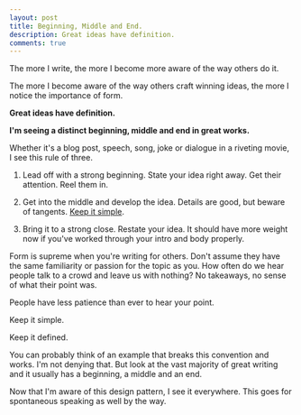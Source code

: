 ```yaml
---
layout: post
title: Beginning, Middle and End.
description: Great ideas have definition.
comments: true
---
```

The more I write, the more I become more aware of the way others do it.

The more I become aware of the way others craft winning ideas, the more I notice the importance of form.

**Great ideas have definition.**

**I'm seeing a distinct beginning, middle and end in great works.**

Whether it's a blog post, speech, song, joke or dialogue in a riveting movie, I see this rule of three.

  1. Lead off with a strong beginning.  State your idea right away.  Get their attention.  Reel them in.

  2. Get into the middle and develop the idea.  Details are good, but beware of tangents.  [Keep it simple](/simplicity).

  3. Bring it to a strong close.  Restate your idea.  It should have more weight now if you've worked through your intro and body properly.

Form is supreme when you're writing for others.  Don't assume they have the same familiarity or passion for the topic as you. How often do we hear people talk to a crowd and leave us with nothing? No takeaways, no sense of what their point was.

People have less patience than ever to hear your point.

Keep it simple.

Keep it defined.

You can probably think of an example that breaks this convention and works.  I'm not denying that.  But look at the vast majority of great writing and it usually has a beginning, a middle and an end.

Now that I'm aware of this design pattern, I see it everywhere.  This goes for spontaneous speaking as well by the way.
